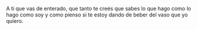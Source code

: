 A ti que vas de enterado, que tanto te creés que sabes lo que hago como lo hago como soy y como pienso si te estoy dando de beber del vaso que yo quiero.